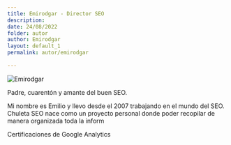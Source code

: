 ```yaml
---
title: Emirodgar - Director SEO
description: 
date: 24/08/2022
folder: autor
author: Emirodgar
layout: default_1
permalink: autor/emirodgar
  
---
```


![Emirodgar](https://emirodgar.com/cdn/images/author/emirodgar.jpg)

Padre, cuarentón y amante del buen SEO.
 
Mi nombre es Emilio y llevo desde el 2007 trabajando en el mundo del SEO. Chuleta SEO nace como un proyecto personal donde poder recopilar de manera organizada toda la inform

Certificaciones de Google Analytics
<!--stackedit_data:
eyJoaXN0b3J5IjpbMTI0MjI2MDU2MSwtMzAzNzkyNjQsMTc1Mj
U2MDEwOF19
-->